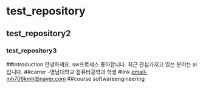 # test_repository
## test_repository2
### test_repository3

##introduction
안녕하세요.
sw프로세스 좋아합니다.
최근 관심가지고 있는 분야는 ai입니다.
##carrer
-영남대학교 컴퓨터공학과 학생
#link
email-mh706kmh@naver.com
##course
softwareengineering 
